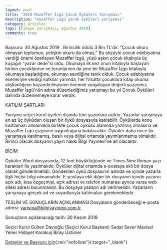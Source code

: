 ```yaml
---
layout: post
title: "2019 Muzaffer İzgü Çocuk Öyküleri Yarışması"
description: "muzaffer izgü çocuk öyküleri yarışması"
category: articles
tags: [hikaye yarışması, ağustos 2019]
comments: true
---
```


Başvuru: 30 Ağustos 2019 . Birincilik ödülü 3 Bin TL'dir.
"Çocuk okuru olmayan toplumun, yetişkin okuru da olmaz."
Bu sözüyle çocuk edebiyatına verdiği önemi özetleyen Muzaffer İzgü, yüzü aşkın çocuk kitabıyla üç kuşağın "yazar dede"si oldu. Okumaya ilk kez onun kitabıyla başlayan birinin çocuklarının ve torunlarının da yine bir Muzaffer İzgü kitabıyla okumaya başladığına, okumayı sevdiğine tanık olduk. 
Çocuk edebiyatına eserleriyle verdiği katkılar yanında, her fırsatta çocuklara kitap okuma alışkanlığının kazandırılmasının önemini vurgulayan değerli yazarımız Muzaffer İzgü'nün adına düzenlediğimiz yarışmayı bu yıl Çocuk Öyküleri dalında düzenlemeye karar verdik.

KATILIM ŞARTLARI

Yarışma seçici kurul üyeleri dışında tüm yazarlara açıktır.
Yazarlar yarışmaya en az üç öyküden oluşan bir öykü dosyasıyla katılabilir.
Öykülerde konu kısıtlaması olmamakla birlikte çocuk öyküsü alanında yazılmış olmasına ve Muzaffer İzgü çizgisine uygunluğuna bakılacaktır.
Öyküler daha önce bir yarışmaya katılmamış, basılı veya dijital ortamda yayımlanmamış olmalıdır.
Birinci olacak dosyanın yayın hakkı Bilgi Yayınevi’ne ait olacaktır.
 
BİÇİM

Öyküler Word dosyasında, 12 font büyüklüğünde ve Times New Roman  yazı karakteri ile yazılmalıdır.
Öyküler dijital ortamda e-postaya ekli bir dosya olarak gönderilmelidir. Gönderilen öykü dosyasının adında ve içinde yazarla ilgili hiçbir bilgi olmamalıdır.
E-postaya ekli diğer bir dosyanın içinde yazarın açık adı, kısa özgeçmişi, açık adresi ve telefon numarası ayrıca varsa web sitesi adresi bulunmalıdır. Bu dosyaya yazarın adı verilmelidir.
Yazarların yarışmaya gerçek ad ve soyadlarıyla katılmaları gerekmektedir.
 
TESLİM VE SONUÇLARIN AÇIKLANMASI
Dosyaların gönderileceği e-posta adresi: yarisma@bilgiyayinevi.com.tr

Sonuçların açıklanacağı tarih: 30 Kasım 2019

Seçici Kurul
Gülten Dayıoğlu (Seçici Kurul Başkanı)
Sedat Sever
Mavisel Yener
Hidayet Karakuş
Biray Üstüner

[Detaylar ve Başvuru için](https://www.bilgiyayinevi.com.tr/2019-muzaffer-izgu-cocuk-oykuleri-yarismasi?utm_source=edebiyatyarismalari.com&utm_medium=affiliate){:rel="nofollow"}{:target="_blank"}